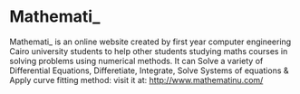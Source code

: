 # Mathemati_
Mathemati_  is an online website created by first year computer engineering Cairo university students to help other students studying maths courses in solving problems using numerical methods. It can Solve a variety of Differential Equations, Differetiate, Integrate, Solve Systems of equations & Apply curve fitting method: visit it at: http://www.mathematinu.com/
